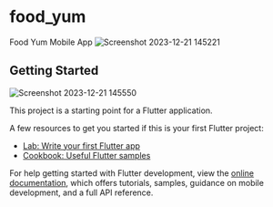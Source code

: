# food_yum

Food Yum Mobile App
![Screenshot 2023-12-21 145221](https://github.com/kgcemon/Restaurants_Food_DeliveryApp/assets/146537184/357990a9-0c3c-4fda-ae2f-92c746a45d6f)

## Getting Started
![Screenshot 2023-12-21 145550](https://github.com/kgcemon/Restaurants_Food_DeliveryApp/assets/146537184/630aae59-d74b-426d-a22b-c0a68dc3124a)

This project is a starting point for a Flutter application.

A few resources to get you started if this is your first Flutter project:

- [Lab: Write your first Flutter app](https://docs.flutter.dev/get-started/codelab)
- [Cookbook: Useful Flutter samples](https://docs.flutter.dev/cookbook)

For help getting started with Flutter development, view the
[online documentation](https://docs.flutter.dev/), which offers tutorials,
samples, guidance on mobile development, and a full API reference.
